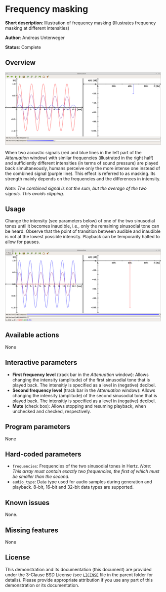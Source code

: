 Frequency masking
=================

**Short description**: Illustration of frequency masking (Illustrates frequency masking at different intensities)

**Author**: Andreas Unterweger

**Status**: Complete

Overview
--------

![Screenshot](../screenshots/masking.png)

When two acoustic signals (red and blue lines in the left part of the *Attenuation* window) with similar frequencies (illustrated in the right half) and sufficiently different intensities (in terms of sound pressure) are played back simultaneously, humans perceive only the more intense one instead of the combined signal (purple line). This effect is referred to as masking. Its strength mainly depends on the frequencies and the differences in intensity.

*Note: The combined signal is not the sum, but the average of the two signals. This avoids clipping.*

Usage
-----

Change the intensity (see parameters below) of one of the two sinusodial tones until it becomes inaudible, i.e., only the remaining sinusodial tone can be heard. Observe that the point of transition between audible and inaudible is not at the lowest possible intensity. Playback can be temporarily halted to allow for pauses.

![Screenshot after muting the signal](../screenshots/masking_mute.png)

Available actions
-----------------

None

Interactive parameters
----------------------

* **First frequency level** (track bar in the *Attenuation* window): Allows changing the intensity (amplitude) of the first sinusodial tone that is played back. The intensitiy is specified as a level in (negative) decibel.
* **Second frequency level** (track bar in the *Attenuation* window): Allows changing the intensity (amplitude) of the second sinusodial tone that is played back. The intensitiy is specified as a level in (negative) decibel.
* **Mute** (check box): Allows stopping and resuming playback, when unchecked and checked, respectively.

Program parameters
------------------

None

Hard-coded parameters
---------------------

* `frequencies`: Frequencies of the two sinusodial tones in Hertz. *Note: This array must contain exactly two frequencies, the first of which must be smaller than the second.*
* `audio_type`: Data type used for audio samples during generation and playback. 8-bit, 16-bit and 32-bit data types are supported.

Known issues
------------

None.

Missing features
----------------

None

License
-------

This demonstration and its documentation (this document) are provided under the 3-Clause BSD License (see [`LICENSE`](../LICENSE) file in the parent folder for details). Please provide appropriate attribution if you use any part of this demonstration or its documentation.
